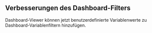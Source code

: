 ## Verbesserungen des Dashboard-Filters

Dashboard-Viewer können jetzt benutzerdefinierte Variablenwerte zu Dashboard-Variablenfiltern hinzufügen.
